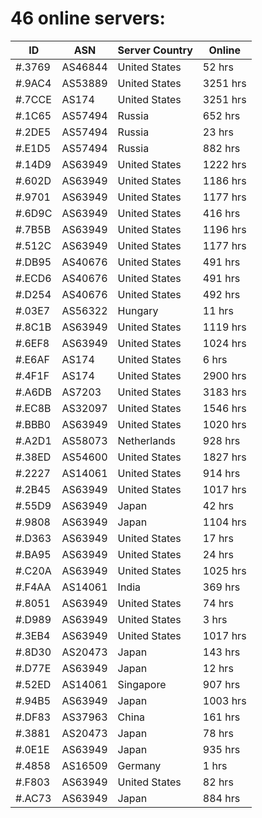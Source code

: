 # 46 online servers:

| ID | ASN | Server Country | Online |
| ------ | ------ | ------ | ------ |
| #.3769 | AS46844 | United States | 52 hrs |
| #.9AC4 | AS53889 | United States | 3251 hrs |
| #.7CCE | AS174 | United States | 3251 hrs |
| #.1C65 | AS57494 | Russia | 652 hrs |
| #.2DE5 | AS57494 | Russia | 23 hrs |
| #.E1D5 | AS57494 | Russia | 882 hrs |
| #.14D9 | AS63949 | United States | 1222 hrs |
| #.602D | AS63949 | United States | 1186 hrs |
| #.9701 | AS63949 | United States | 1177 hrs |
| #.6D9C | AS63949 | United States | 416 hrs |
| #.7B5B | AS63949 | United States | 1196 hrs |
| #.512C | AS63949 | United States | 1177 hrs |
| #.DB95 | AS40676 | United States | 491 hrs |
| #.ECD6 | AS40676 | United States | 491 hrs |
| #.D254 | AS40676 | United States | 492 hrs |
| #.03E7 | AS56322 | Hungary | 11 hrs |
| #.8C1B | AS63949 | United States | 1119 hrs |
| #.6EF8 | AS63949 | United States | 1024 hrs |
| #.E6AF | AS174 | United States | 6 hrs |
| #.4F1F | AS174 | United States | 2900 hrs |
| #.A6DB | AS7203 | United States | 3183 hrs |
| #.EC8B | AS32097 | United States | 1546 hrs |
| #.BBB0 | AS63949 | United States | 1020 hrs |
| #.A2D1 | AS58073 | Netherlands | 928 hrs |
| #.38ED | AS54600 | United States | 1827 hrs |
| #.2227 | AS14061 | United States | 914 hrs |
| #.2B45 | AS63949 | United States | 1017 hrs |
| #.55D9 | AS63949 | Japan | 42 hrs |
| #.9808 | AS63949 | Japan | 1104 hrs |
| #.D363 | AS63949 | United States | 17 hrs |
| #.BA95 | AS63949 | United States | 24 hrs |
| #.C20A | AS63949 | United States | 1025 hrs |
| #.F4AA | AS14061 | India | 369 hrs |
| #.8051 | AS63949 | United States | 74 hrs |
| #.D989 | AS63949 | United States | 3 hrs |
| #.3EB4 | AS63949 | United States | 1017 hrs |
| #.8D30 | AS20473 | Japan | 143 hrs |
| #.D77E | AS63949 | Japan | 12 hrs |
| #.52ED | AS14061 | Singapore | 907 hrs |
| #.94B5 | AS63949 | Japan | 1003 hrs |
| #.DF83 | AS37963 | China | 161 hrs |
| #.3881 | AS20473 | Japan | 78 hrs |
| #.0E1E | AS63949 | Japan | 935 hrs |
| #.4858 | AS16509 | Germany | 1 hrs |
| #.F803 | AS63949 | United States | 82 hrs |
| #.AC73 | AS63949 | Japan | 884 hrs |

